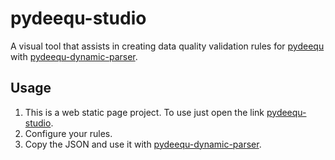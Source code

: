 # pydeequ-studio
A visual tool that assists in creating data quality validation rules for [pydeequ](https://github.com/awslabs/python-deequ) with [pydeequ-dynamic-parser](https://github.com/wesleywilian/pydeequ-dynamic-parser).

## Usage

1) This is a web static page project. To use just open the link [pydeequ-studio](https://wesleywilian.github.io/pydeequ-studio/index.html).
2) Configure your rules.
3) Copy the JSON and use it with [pydeequ-dynamic-parser](https://github.com/wesleywilian/pydeequ-dynamic-parser).
